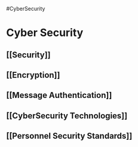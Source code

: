 #CyberSecurity 
# Cyber Security
## [[Security]]
## [[Encryption]]
## [[Message Authentication]]
## [[CyberSecurity Technologies]]
## [[Personnel Security Standards]]
